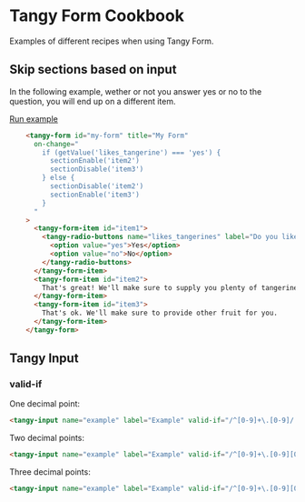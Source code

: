# Tangy Form Cookbook
Examples of different recipes when using Tangy Form.

## Skip sections based on input
In the following example, wether or not you answer yes or no to the question, you will end up on a different item.

[Run example](https://codepen.io/rjsteinert/pen/RXxwmP)
```html
    <tangy-form id="my-form" title="My Form"
      on-change="
        if (getValue('likes_tangerine') === 'yes') {
          sectionEnable('item2')
          sectionDisable('item3')
        } else {
          sectionDisable('item2')
          sectionEnable('item3')
        }      
      "
    >
      <tangy-form-item id="item1">
        <tangy-radio-buttons name="likes_tangerines" label="Do you like tangerines?">
          <option value="yes">Yes</option>
          <option value="no">No</option>
        </tangy-radio-buttons>
      </tangy-form-item>
      <tangy-form-item id="item2">
        That's great! We'll make sure to supply you plenty of tangerines.
      </tangy-form-item>
      <tangy-form-item id="item3">
        That's ok. We'll make sure to provide other fruit for you.
      </tangy-form-item>
    </tangy-form>
```

## Tangy Input

### valid-if

One decimal point:
```html
<tangy-input name="example" label="Example" valid-if="/^[0-9]+\.[0-9]/.test(input.value)"></tangy-input>
```

Two decimal points:
```html
<tangy-input name="example" label="Example" valid-if="/^[0-9]+\.[0-9][0-9]/.test(input.value)"></tangy-input>
```

Three decimal points:
```html
<tangy-input name="example" label="Example" valid-if="/^[0-9]+\.[0-9][0-9][0-9]$/.test(input.value)"></tangy-input>
```
